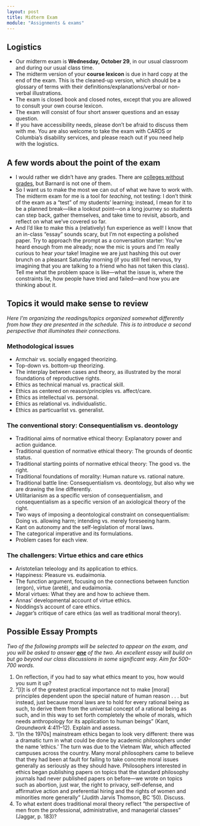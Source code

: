 ```yaml
---
layout: post
title: Midterm Exam
module: "Assignments & exams"
---
```


## Logistics

- Our midterm exam is **Wednesday, October 29**, in our usual classroom and during our usual class time.
- The midterm version of your **course lexicon** is due in hard copy at the end of the exam. This is the cleaned-up version, which should be a glossary of terms with their definitions/explanations/verbal or non-verbal illustrations.
- The exam is closed book and closed notes, except that you are allowed to consult your own course lexicon.
- The exam will consist of four short answer questions and an essay question.
- If you have accessibility needs, please don’t be afraid to discuss them with me. You are also welcome to take the exam with CARDS or Columbia’s disability services, and please reach out if you need help with the logistics.

## A few words about the point of the exam

- I would rather we didn’t have any grades. There are [colleges without grades](https://gradingforgrowth.com/p/a-college-that-has-never-had-grades), but Barnard is not one of them.
- So I want us to make the most we can out of what we have to work with. The midterm exam for me is a tool for *teaching*, not testing: I don’t think of the exam as a “test” of my students’ learning; instead, I mean for it to be a planned break—like a lookout point—on a long journey so students can step back, gather themselves, and take time to revisit, absorb, and reflect on what we’ve covered so far.
- And I’d like to make this a (relatively) fun experience as well! I know that an in-class “essay” sounds scary, but I’m not expecting a polished paper. Try to approach the prompt as a conversation starter: You’ve heard enough from me already; now the mic is yours and I’m really curious to hear *your* take! Imagine we are just hashing this out over brunch on a pleasant Saturday morning (if you still feel nervous, try imagining that you are talking to a friend who has not taken this class). Tell me what the problem space is like—what the issue is, where the constraints lie, how people have tried and failed—and how you are thinking about it.

## Topics it would make sense to review

*Here I’m organizing the readings/topics organized somewhat differently from how they are presented in the schedule. This is to introduce a second perspective that illuminates their connections.* 

### Methodological issues

- Armchair vs. socially engaged theorizing.
- Top-down vs. bottom-up theorizing.
- The interplay between cases and theory, as illustrated by the moral foundations of reproductive rights.
- Ethics as technical manual vs. practical skill.
- Ethics as centered on reason/principles vs. affect/care.
- Ethics as intellectual vs. personal.
- Ethics as relational vs. individualistic.
- Ethics as particuarlist vs. generalist.

### The conventional story: Consequentialism vs. deontology

- Traditional aims of normative ethical theory: Explanatory power and action guidance.
- Traditional question of normative ethical theory: The grounds of deontic status.
- Traditional starting points of normative ethical theory: The good vs. the right.
- Traditional foundations of morality: Human nature vs. rational nature.
- Traditional battle line: Consequentialism vs. deontology, but also why we are drawing the line differently.
- Utilitarianism as a specific version of consequentialism, and consequentialism as a specific version of an axiological theory of the right.
- Two ways of imposing a deontological constraint on consequentialism: Doing vs. allowing harm; intending vs. merely foreseeing harm.
- Kant on autonomy and the self-legislation of moral laws.
- The categorical imperative and its formulations.
- Problem cases for each view.

### The challengers: Virtue ethics and care ethics

- Aristotelian teleology and its application to ethics.
- Happiness: Pleasure vs. eudaimonia.
- The function argument, focusing on the connections between function (ergon), virtue (aretê), and eudaimonia.
- Moral virtues: What they are and how to achieve them.
- Annas’ developmental account of virtue ethics.
- Noddings’s account of care ethics.
- Jaggar’s critique of care ethics (as well as traditional moral theory).

## Possible Essay Prompts

*Two of the following prompts will be selected to appear on the exam, and you will be asked to answer <u><strong>one</strong></u> of the two. An excellent essay will build on but go beyond our class discussions in some significant way. Aim for 500–700 words.*

1. On reflection, if you had to say what ethics meant to you, how would you sum it up?
2. “[I]t is of the greatest practical importance not to make [moral] principles dependent upon the special nature of human reason . . . but instead, just because moral laws are to hold for every rational being as such, to derive them from the universal concept of a rational being as such, and in this way to set forth completely the whole of morals, which needs anthropology for its application to human beings” (Kant, *Groundwork* 4:411–12). Explain and assess.
3. “[In the 1970s] mainstream ethics began to look very different: there
   was a dramatic turn in what could be done by academic philosophers
   under the name ‘ethics.’ The turn was due to the Vietnam War, which
   affected campuses across the country. Many moral philosophers came
   to believe that they had been at fault for failing to take concrete moral
   issues generally as seriously as they should have. Philosophers interested
   in ethics began publishing papers on topics that the standard philosophy
   journals had never published papers on before—we wrote on topics such
   as abortion, just war, the right to privacy, self-defense, and affirmative
   action and preferential hiring and the rights of women and minorities more generally” (Judith Jarvis Thomson, BC ’50). Discuss.
4. To what extent does traditional moral theory reflect “the perspective of men from the professional, administrative, and managerial classes” (Jaggar, p. 183)?
